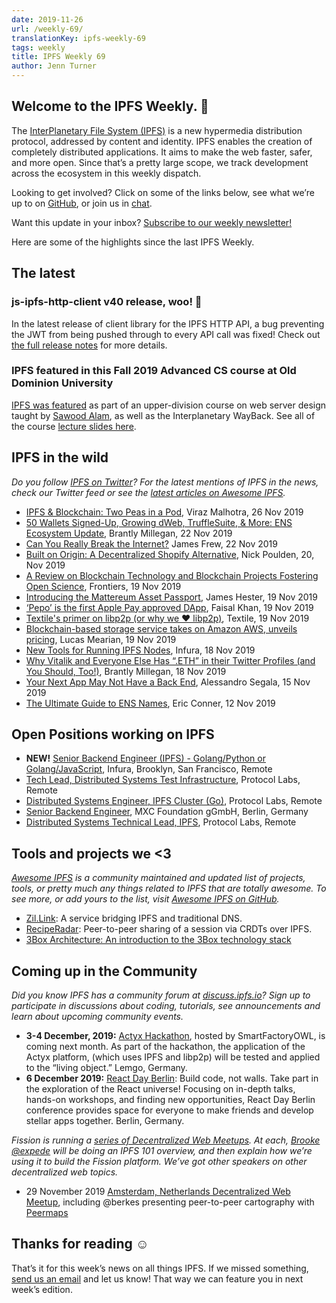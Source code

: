 ```yaml
---
date: 2019-11-26
url: /weekly-69/
translationKey: ipfs-weekly-69
tags: weekly
title: IPFS Weekly 69
author: Jenn Turner
---
```


## Welcome to the IPFS Weekly. 👋

The [InterPlanetary File System (IPFS)](https://ipfs.io/) is a new hypermedia distribution protocol, addressed by content and identity. IPFS enables the creation of completely distributed applications. It aims to make the web faster, safer, and more open. Since that’s a pretty large scope, we track development across the ecosystem in this weekly dispatch.

Looking to get involved? Click on some of the links below, see what we’re up to on [GitHub](https://github.com/ipfs), or join us in [chat](https://riot.im/app/#/room/#ipfs:matrix.org).
 
Want this update in your inbox? [Subscribe to our weekly newsletter!](http://eepurl.com/gL2Pi5)

Here are some of the highlights since the last IPFS Weekly.


## The latest

### js-ipfs-http-client v40 release, woo! 🎉

In the latest release of client library for the IPFS HTTP API, a bug preventing the JWT from being pushed through to every API call was fixed! Check out [the full release notes](https://github.com/ipfs/js-ipfs-http-client/releases/tag/v40.0.0) for more details.

### IPFS featured in this Fall 2019 Advanced CS course at Old Dominion University

[IPFS was featured](https://cs531-f19.github.io/) as part of an upper-division course on web server design taught by [Sawood Alam](https://twitter.com/ibnesayeed/status/1197613980992229376?s=20), as well as the Interplanetary WayBack. See all of the course [lecture slides here](https://cs531-f19.github.io/lectures/).


## IPFS in the wild
*Do you follow [IPFS on Twitter](https://twitter.com/IPFSbot)? For the latest mentions of IPFS in the news, check our Twitter feed or see the [latest articles on Awesome IPFS](https://awesome.ipfs.io/articles/).* 

+ [IPFS & Blockchain: Two Peas in a Pod](https://medium.com/zubi-io/ipfs-blockchain-two-peas-in-a-pod-7377d396a223), Viraz Malhotra, 26 Nov 2019
+ [50 Wallets Signed-Up, Growing dWeb, TruffleSuite, & More: ENS Ecosystem Update](https://medium.com/the-ethereum-name-service/50-wallets-signed-up-growing-dweb-trufflesuite-more-ens-ecosystem-update-23be948e23ca), Brantly Millegan, 22 Nov 2019 
+ [Can You Really Break the Internet?](https://www.makeuseof.com/tag/can-you-break-internet/) James Frew, 22 Nov 2019
+ [Built on Origin: A Decentralized Shopify Alternative](https://medium.com/originprotocol/built-on-origin-a-decentralized-shopify-alternative-888adc4198b0), Nick Poulden, 20, Nov 2019
+ [A Review on Blockchain Technology and Blockchain Projects Fostering Open Science](https://www.frontiersin.org/articles/10.3389/fbloc.2019.00016/full), Frontiers, 19 Nov 2019
+ [Introducing the Mattereum Asset Passport](https://medium.com/humanizing-the-singularity/introducing-the-mattereum-asset-passport-72f28c9ba6f1), James Hester, 19 Nov 2019
+ [‘Pepo’ is the first Apple Pay approved DApp](https://medium.com/technicity/pepo-is-the-first-apple-pay-approved-dapp-326686b1751), Faisal Khan, 19 Nov 2019
+ [Textile's primer on libp2p (or why we ❤️ libp2p)](https://blog.textile.io/a-primer-on-libp2p/), Textile, 19 Nov 2019
+ [Blockchain-based storage service takes on Amazon AWS, unveils pricing](https://www.itworld.com/article/3454365/blockchain-based-storage-service-takes-on-amazon-aws-unveils-pricing.html), Lucas Mearian, 19 Nov 2019
+ [New Tools for Running IPFS Nodes](https://blog.infura.io/new-tools-for-running-ipfs-nodes-196de636f079), Infura, 18 Nov 2019
+ [Why Vitalik and Everyone Else Has “.ETH” in their Twitter Profiles (and You Should, Too!)](https://medium.com/the-ethereum-name-service/why-vitalik-and-everyone-else-has-eth-in-their-twitter-profiles-and-you-should-too-f5e62731c4d1), Brantly Millegan, 18 Nov 2019
+ [Your Next App May Not Have a Back End](https://medium.com/better-programming/your-next-app-may-not-have-a-backend-aacc728bd032), Alessandro Segala, 15 Nov 2019
+ [The Ultimate Guide to ENS Names](https://medium.com/@eric.conner/the-ultimate-guide-to-ens-names-aa541586067a), Eric Conner, 12 Nov 2019


## Open Positions working on IPFS

+ **NEW!** [Senior Backend Engineer (IPFS) - Golang/Python or Golang/JavaScript](https://consensys.net/open-roles/1965747/), Infura, Brooklyn, San Francisco, Remote
+ [Tech Lead, Distributed Systems Test Infrastructure](https://jobs.lever.co/protocol/1ef5b878-573d-44fc-9fe6-c3745597c1fd), Protocol Labs, Remote
+ [Distributed Systems Engineer, IPFS Cluster (Go)](https://jobs.lever.co/protocol/29207ca7-76a4-470f-b94a-e24244f9adc1), Protocol Labs, Remote
+ [Senior Backend Engineer](https://www.golangprojects.com/golang-go-job-dcr-Senior-Backend-Engineer-Berlin-MXC-Foundation-gGmbH.html), MXC Foundation gGmbH, Berlin, Germany
+ [Distributed Systems Technical Lead, IPFS](https://jobs.lever.co/protocol/9283f9b0-de64-4e1f-a221-5d02b0202198), Protocol Labs, Remote


## Tools and projects we <3
*[Awesome IPFS](https://awesome.ipfs.io/) is a community maintained and updated list of projects, tools, or pretty much any things related to IPFS that are totally awesome. To see more, or add yours to the list, visit [Awesome IPFS on GitHub](https://github.com/ipfs/awesome-ipfs).* 

+ [Zil.Link](https://www.zil.link/): A service bridging IPFS and traditional DNS.
+ [RecipeRadar](https://www.reciperadar.com): Peer-to-peer sharing of a session via CRDTs over IPFS.
+ [3Box Architecture: An introduction to the 3Box technology stack](https://medium.com/3box/3box-architecture-a3e35c82e919)


## Coming up in the Community
*Did you know IPFS has a community forum at [discuss.ipfs.io](https://discuss.ipfs.io/)? Sign up to participate in discussions about coding, tutorials, see announcements and learn about upcoming community events.*

+ **3-4 December, 2019:** [Actyx Hackathon](https://www.smartfactory-owl.de/index.php/de/veranstaltungen/smartfactoryowl/kompetenzzentrum/demonstrieren/livinglab/95-kollaboration-in-einer-produktionsanlage-mittels-dezentraler-edge-plattform), hosted by SmartFactoryOWL, is coming next month. As part of the hackathon, the application of the Actyx platform, (which uses IPFS and libp2p) will be tested and applied to the “living object.” Lemgo, Germany.
+ **6 December 2019:** [React Day Berlin](https://reactday.berlin/): Build code, not walls. Take part in the exploration of the React universe! Focusing on in-depth talks, hands-on workshops, and finding new opportunities, React Day Berlin conference provides space for everyone to make friends and develop stellar apps together. Berlin, Germany. 

*Fission is running a [series of Decentralized Web Meetups](https://blog.fission.codes/november2019-europe-meetups/). At each, [Brooke @expede](https://github.com/expede) will be doing an IPFS 101 overview, and then explain how we’re using it to build the Fission platform. We’ve got other speakers on other decentralized web topics.*

* 29 November 2019 [Amsterdam, Netherlands Decentralized Web Meetup](https://ti.to/fission/decentralized-web-meetup-amsterdam), including @berkes presenting peer-to-peer cartography with [Peermaps](https://peermaps.org/)


## Thanks for reading ☺️

That’s it for this week’s news on all things IPFS. If we missed something, [send us an email](mailto:newsletter@ipfs.io) and let us know! That way we can feature you in next week’s edition. 
